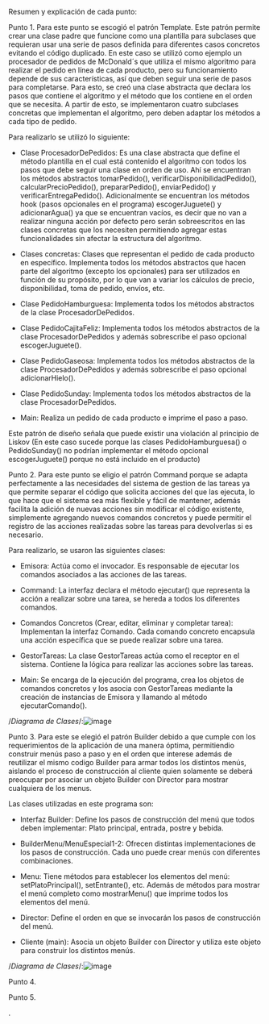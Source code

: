 Resumen y explicación de cada punto:

Punto 1. Para este punto se escogió el patrón Template. Este patrón permite crear una clase padre que funcione como una plantilla para subclases que requieran usar una serie de pasos definida para diferentes casos concretos evitando el código duplicado. En este caso se utilizó como ejemplo un procesador de pedidos de McDonald´s que utiliza el mismo algoritmo para realizar el pedido en línea de cada producto, pero su funcionamiento depende de sus características, así que deben seguir una serie de pasos para completarse. Para esto, se creó una clase abstracta que declara los pasos que contiene el algoritmo y el método que los contiene en el orden que se necesita. A partir de esto, se implementaron cuatro subclases concretas que implementan el algoritmo, pero deben adaptar los métodos a cada tipo de pedido. 

Para realizarlo se utilizó lo siguiente:

- Clase ProcesadorDePedidos: Es una clase abstracta que define el método plantilla en el cual está contenido el algoritmo con todos los pasos que debe seguir una clase en orden de uso. Ahí se encuentran los métodos abstractos tomarPedido(), verificarDisponibilidadPedido(), calcularPrecioPedido(), prepararPedido(), enviarPedido() y verificarEntregaPedido(). Adicionalmente se encuentran los métodos hook (pasos opcionales en el programa) escogerJuguete() y adicionarAgua() ya que se encuentran vacíos, es decir que no van a realizar ninguna acción por defecto pero serán sobreescritos en las clases concretas que los necesiten permitiendo agregar estas funcionalidades sin afectar la estructura del algoritmo.

- Clases concretas: Clases que representan el pedido de cada producto en específico. Implementa todos los métodos abstractos que hacen parte del algoritmo (excepto los opcionales) para ser utilizados en función de su propósito, por lo que van a variar los cálculos de precio, disponibilidad, toma de pedido, envíos, etc. 

- Clase PedidoHamburguesa: Implementa todos los métodos abstractos de la clase ProcesadorDePedidos.
- Clase PedidoCajitaFeliz: Implementa todos los métodos abstractos de la clase ProcesadorDePedidos y además sobrescribe el paso opcional escogerJuguete().
- Clase PedidoGaseosa:  Implementa todos los métodos abstractos de la clase ProcesadorDePedidos y además sobrescribe el paso opcional adicionarHielo().
- Clase PedidoSunday: Implementa todos los métodos abstractos de la clase ProcesadorDePedidos.

- Main: Realiza un pedido de cada producto e imprime el paso a paso.

Este patrón de diseño señala que puede existir una violación al principio de Liskov (En este caso sucede porque las clases PedidoHamburguesa() o PedidoSunday() no podrían implementar el método opcional escogerJuguete() porque no está incluido en el producto)











Punto 2. Para este punto se eligio el patrón Command porque se adapta perfectamente a las necesidades del sistema de gestion de las tareas ya que permite separar el código que solicita acciones del que las ejecuta, lo que hace que el sistema sea más flexible y fácil de mantener, además facilita la adición de nuevas acciones sin modificar el código existente, simplemente agregando nuevos comandos concretos y puede permitir el registro de las acciones realizadas sobre las tareas para devolverlas si es necesario.

Para realizarlo, se usaron las siguientes clases:
- Emisora: Actúa como el invocador. Es responsable de ejecutar los comandos asociados a las acciones de las tareas.
- Command: La interfaz declara el método ejecutar() que representa la acción a realizar sobre una tarea, se hereda a todos los diferentes comandos.

- Comandos Concretos (Crear, editar, eliminar y completar tarea): Implementan la interfaz Comando. Cada comando concreto encapsula una acción específica que se puede realizar sobre una tarea.

- GestorTareas: La clase GestorTareas actúa como el receptor en el sistema. Contiene la lógica para realizar las acciones sobre las tareas.

- Main: Se encarga de la ejecución del programa, crea los objetos de comandos concretos y los asocia con GestorTareas mediante la creación de instancias de Emisora y llamando al método ejecutarComando().

/*Diagrama de Clases*/:![image](https://github.com/NicoCastaneda/TrabajoPatronesDiseno/assets/101200949/c4df0a2a-d58f-444f-9cab-a7a8b736f4db)
 


Punto 3. Para este se elegió  el patrón Builder debido a que cumple con los requerimientos de la aplicación de una manera óptima, permitiendio construir menús  paso a paso y en el orden que interese además de reutilizar el mismo codigo Builder para armar todos los distintos menús, aislando el proceso de construcción al cliente quien solamente se deberá preocupar por asociar un objeto Builder con Director para mostrar cualquiera de los menus.

Las clases utilizadas en este programa son:

- Interfaz Builder: Define los pasos de construcción del menú que todos deben implementar: Plato principal, entrada, postre y bebida.

- BuilderMenu/MenuEspecial1-2: Ofrecen distintas implementaciones de los pasos de construcción. Cada uno puede crear menús con diferentes combinaciones.

- Menu: Tiene métodos para establecer los elementos del menú: setPlatoPrincipal(), setEntrante(), etc. Además de métodos para mostrar el menú completo como mostrarMenu() que imprime todos los elementos del menú.

- Director: Define el orden en que se invocarán los pasos de construcción del menú.

- Cliente (main): Asocia un objeto Builder con Director y utiliza este objeto para construir los distintos menús.

/*Diagrama de Clases*/:![image](https://github.com/NicoCastaneda/TrabajoPatronesDiseno/assets/101200949/ecea1641-9657-46db-9f28-03dcb3abfced)











Punto 4.








Punto 5.
















































.


